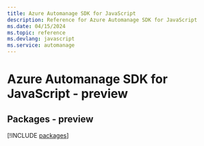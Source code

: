 ```yaml
---
title: Azure Automanage SDK for JavaScript
description: Reference for Azure Automanage SDK for JavaScript
ms.date: 04/15/2024
ms.topic: reference
ms.devlang: javascript
ms.service: automanage
---
```

# Azure Automanage SDK for JavaScript - preview
## Packages - preview
[!INCLUDE [packages](automanage-index.md)]
